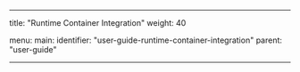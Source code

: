 ---

title: "Runtime Container Integration"
weight: 40

menu:
  main:
    identifier: "user-guide-runtime-container-integration"
    parent: "user-guide"

---